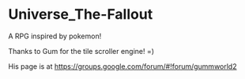 Universe_The-Fallout
====================

A RPG inspired by pokemon!

Thanks to Gum for the tile scroller engine! =)

His page is at https://groups.google.com/forum/#!forum/gummworld2
